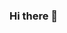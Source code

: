 ### Hi there 👋

<!--
**himanshukj17122000/himanshukj17122000** is a ✨ _special_ ✨ repository because its `README.md` (this file) appears on your GitHub profile.

- 🔭 I’m currently working with CenturyLink Corporation as a SWE Intern 
- 🌱 I’m currently learning Cloud Computing and Data Analysis using BigQuery
- 👯 I’m looking to collaborate on ML and Web-Development Projects
- 🤔 I’m looking for help with Software Engineering Internships
- 💬 Ask me about anything related to India and America (soon)
- 📫 How to reach me: himanshu.jain@duke.edu
- 😄 Pronouns: he/him/his
- ⚡ Fun fact: I had my first book published a few years back. You can find it [here](https://www.amazon.in/Friendship-Beyond-Borders-Ayela-Chughtai-ebook/dp/B07G797MF7)
-->
